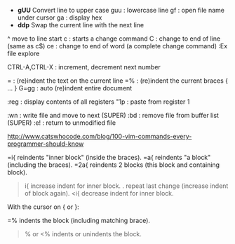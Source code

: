 
* **gUU** Convert line to upper case
guu     : lowercase line
gf      : open file name under cursor
ga      : display hex
* **ddp** Swap the current line with the next line

^ move to line start
c        : starts a change command
   C        : change to end of line (same as c$)
   ce       : change to end of word (a complete change command)
:Ex file explore

CTRL-A,CTRL-X : increment, decrement next number

=             : (re)indent the text on the current line
=%            : (re)indent the current braces { ... }
G=gg          : auto (re)indent entire document

:reg     : display contents of all registers
"1p      : paste from register 1

:wn           : write file and move to next (SUPER)
:bd           : remove file from buffer list (SUPER)
:e!           : return to unmodified file


http://www.catswhocode.com/blog/100-vim-commands-every-programmer-should-know

=i{ reindents "inner block" (inside the braces).
=a{ reindents "a block" (including the braces).
=2a{ reindents 2 blocks (this block and containing block).

>i{ increase indent for inner block.
. repeat last change (increase indent of block again).
<i{ decrease indent for inner block.

With the cursor on { or }:

=% indents the block (including matching brace).
>% or <% indents or unindents the block.

